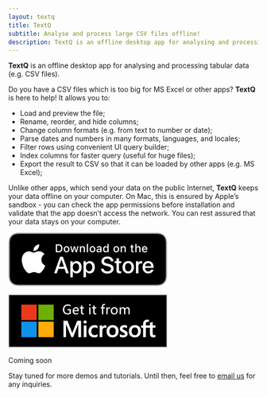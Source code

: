```yaml
---
layout: textq
title: TextQ
subtitle: Analyse and process large CSV files offline!
description: TextQ is an offline desktop app for analysing and processing large tabular data (e.g. CSV files).
---
```


<!-- # What is it? -->

<strong>TextQ</strong> is an offline desktop app for analysing and processing tabular data (e.g. CSV files).

Do you have a CSV files which is too big for MS Excel or other apps? <strong>TextQ</strong> is here to help! It allows you to:

- Load and preview the file;
- Rename, reorder, and hide columns;
- Change column formats (e.g. from text to number or date);
- Parse dates and numbers in many formats, languages, and locales;
- Filter rows using convenient UI query builder;
- Index columns for faster query (useful for huge files);
- Export the result to CSV so that it can be loaded by other apps (e.g. MS Excel);

Unlike other apps, which send your data on the public Internet, <strong>TextQ</strong> keeps your data offline on your computer. On Mac, this is ensured by Apple’s sandbox - you can check the app permissions before installation and validate that the app doesn’t access the network. You can rest assured that your data stays on your computer.

<div class="buy-from-stores-container">
    <div class="buy-from-store-link buy-from-store-link">
        <a href="https://apps.apple.com/au/app/textq/id1571423170" target="_">
            <img src="/products/textq/download_apple_store_320.png" alt="Apple Store" />
        </a>
        <p class="buy-store-ghost-caption"> </p>
    </div>
    <div class="buy-from-store-link buy-from-store-link-disabled">
        <img src="/products/textq/download_microsoft_store_320_sized.png" alt="Microsoft Store" />
        <p class="buy-store-ghost-caption">Coming soon</p>
    </div>
</div>

Stay tuned for more demos and tutorials. Until then, feel free to <a href="mailto:geo.systems.developer@gmail.com?subject=Regarding%20TextQ">email us</a> for any inquiries.
